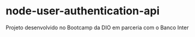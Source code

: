 # node-user-authentication-api
Projeto desenvolvido no Bootcamp da DIO em parceria com o Banco Inter
